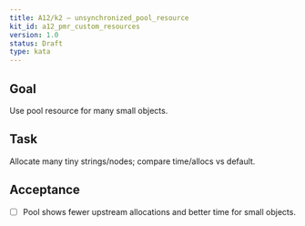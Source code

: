 ```yaml
---
title: A12/k2 — unsynchronized_pool_resource
kit_id: a12_pmr_custom_resources
version: 1.0
status: Draft
type: kata
---
```

## Goal
Use pool resource for many small objects.
## Task
Allocate many tiny strings/nodes; compare time/allocs vs default.
## Acceptance
- [ ] Pool shows fewer upstream allocations and better time for small objects.